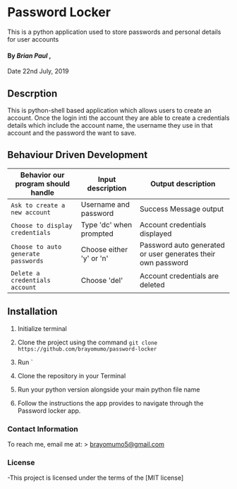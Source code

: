 # Password Locker

This is a python application used to store passwords and personal details for user accounts
#### By *Brian Paul* ,
 Date 22nd July, 2019

## Descrption 
This is python-shell based application which allows users to create an account. 
Once the login inti the account they are able to create a credentials details which include the account name, the username they use in that account and the password the want to save.


## Behaviour Driven Development

| Behavior our program should handle | Input description |  Output description
| --- | --- | --- |
| `Ask to create a new account` | Username and password |  Success Message output
| `Choose to display credentials` | Type 'dc' when prompted |  Account credentials displayed
| `Choose to auto generate passwords` | Choose either 'y' or 'n' |  Password auto generated or user generates their own password
| `Delete a credentials account` | Choose 'del' | Account credentials are deleted


## Installation
1. Initialize terminal
2. Clone the project using the command `git clone https://github.com/brayomumo/password-locker`
3. Run `

1. Clone the repository in your Terminal
2. Run your python version alongside your main python file name
3. Follow the instructions the app provides to navigate through the Password locker app.


### Contact Information

To reach me, email me at: > brayomumo5@gmail.com


### License

-This project is licensed under the terms of the [MIT license]